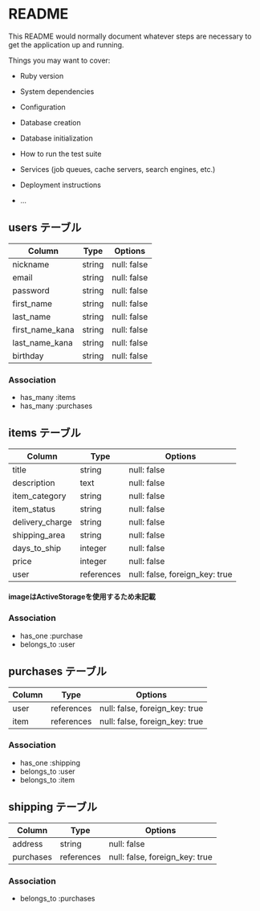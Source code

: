 # README

This README would normally document whatever steps are necessary to get the
application up and running.

Things you may want to cover:

* Ruby version

* System dependencies

* Configuration

* Database creation

* Database initialization

* How to run the test suite

* Services (job queues, cache servers, search engines, etc.)

* Deployment instructions

* ...


## users テーブル

| Column           | Type   | Options     |
| ---------------- | ------ | ----------- |
| nickname         | string | null: false |
| email            | string | null: false |
| password         | string | null: false |
| first_name       | string | null: false |
| last_name        | string | null: false |
| first_name_kana  | string | null: false |
| last_name_kana   | string | null: false |
| birthday         | string | null: false |

### Association

- has_many :items
- has_many :purchases




## items テーブル

| Column           | Type       | Options                        |
| ---------------- | ---------- | ------------------------------ |
| title            | string     | null: false                    |
| description      | text       | null: false                    |
| item_category    | string     | null: false                    |
| item_status      | string     | null: false                    |
| delivery_charge  | string     | null: false                    |
| shipping_area    | string     | null: false                    |
| days_to_ship     | integer    | null: false                    |
| price            | integer    | null: false                    |
| user             | references | null: false, foreign_key: true |
#### imageはActiveStorageを使用するため未記載

### Association

- has_one    :purchase
- belongs_to :user




## purchases テーブル

| Column | Type       | Options                        |
| ------ | ---------- | ------------------------------ |
| user   | references | null: false, foreign_key: true |
| item   | references | null: false, foreign_key: true |

### Association

- has_one    :shipping
- belongs_to :user
- belongs_to :item




## shipping テーブル

| Column    | Type       | Options                        |
| ----------| ---------- | ------------------------------ |
| address   | string     | null: false                    |
| purchases | references | null: false, foreign_key: true |

### Association

- belongs_to :purchases